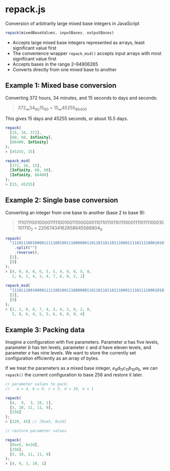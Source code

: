# repack.js
Conversion of arbitrarily large mixed base integers in JavaScript

```javascript
repack(mixedBaseValues, inputBases, outputBases)
```

* Accepts large mixed base integers represented as arrays, least significant value first
* The convenience wrapper `repack_msd()` accepts input arrays with most significant value first
* Accepts bases in the range 2&ndash;94906265
* Converts directly from one mixed base to another

## Example 1: Mixed base conversion

Converting 372 hours, 34 minutes, and 15 seconds to days and seconds:

> 372<sub>&infin;</sub>34<sub>60</sub>15<sub>60</sub> = 15<sub>&infin;</sub>45255<sub>86400</sub>

This gives 15 days and 45255 seconds, or about 15.5 days.

```javascript
repack(
  [15, 34, 372], 
  [60, 60, Infinity], 
  [86400, Infinity]
);
> [45255, 15]

repack_msd(
  [372, 34, 15], 
  [Infinity, 60, 60], 
  [Infinity, 86400]
);
> [15, 45255]
```
## Example 2: Single base conversion

Converting an integer from one base to another (base 2 to base 9):

> 11101110010000111110010011100000011011011011011100011110111100010101110<sub>2</sub> = 22067434162858645566804<sub>9</sub>

```javascript
repack(
  "11101110010000111110010011100000011011011011011100011110111100010101110"
    .split("")
    .reverse(),
  [2],
  [9]
);
> [4, 0, 8, 6, 6, 5, 5, 4, 6, 8, 5, 8,
   2, 6, 1, 4, 3, 4, 7, 6, 0, 2, 2]
   
repack_msd(
  "11101110010000111110010011100000011011011011011100011110111100010101110".split(""),
  [2],
  [9]
);
> [2, 2, 0, 6, 7, 4, 3, 4, 1, 6, 2, 8, 
   5, 8, 6, 4, 5, 5, 6, 6, 8, 0, 4]
```

## Example 3: Packing data

Imagine a configuration with five parameters. Parameter *a* has five levels, parameter *b* has ten levels, parameter *c* and *d* have eleven levels, and parameter *e* has nine levels. We want to store the currently set configuration efficiently as an array of bytes.

If we treat the parameters as a mixed base integer, *e*<sub>9</sub>*d*<sub>11</sub>*c*<sub>11</sub>*b*<sub>10</sub>*a*<sub>5</sub>, we can `repack()` the current configuration to base 256 and restore it later.

```javascript
// parameter values to pack:
//   a = 4, b = 9, c = 3, d = 10, e = 1

repack(
  [4,  9,  3, 10, 1],
  [5, 10, 11, 11, 9],
  [256]
);
> [229, 45] // [0xe5, 0x2d]

// restore parameter values

repack(
  [0xe5, 0x2d],
  [256],
  [5, 10, 11, 11, 9]
);
> [4, 9, 3, 10, 1]
```


